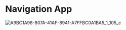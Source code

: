 # Navigation App

![A9BC1A98-807A-41AF-8941-A7FFBC0A1BA5_1_105_c](https://user-images.githubusercontent.com/76405547/171409908-31a7b915-cc67-4858-9252-222a625c7e4c.jpeg)

